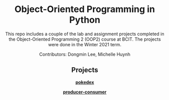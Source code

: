 <h1 align="center"> Object-Oriented Programming in Python</h1>

<p align="center">This repo includes a couple of the lab and assignment projects completed in the Object-Oriented Programming 2 (OOP2) course at BCIT. 
The projects were done in the Winter 2021 term.</p>

<p align="center">Contributors: Dongmin Lee, Michelle Huynh</p>

<h2 align="center">Projects</h2>

<p align="center"><strong><a href="https://github.com/huynhmichelle/oop2-python/tree/master/pokedex">pokedex</a></strong></p>

<p align="center"><strong><a href="https://github.com/huynhmichelle/oop2-python/tree/master/producer-consumer">producer-consumer</a></strong></p>

